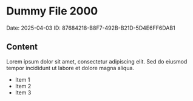 # Dummy File 2000

Date: 2025-04-03
ID: 87684218-B8F7-492B-B21D-5D4E6FF6DAB1

## Content

Lorem ipsum dolor sit amet, consectetur adipiscing elit.
Sed do eiusmod tempor incididunt ut labore et dolore magna aliqua.

* Item 1
* Item 2
* Item 3
